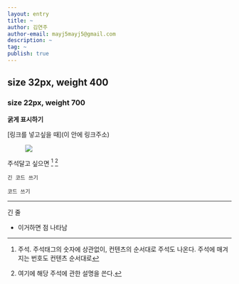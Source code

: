 ```yaml
---
layout: entry
title: ~
author: 김연주
author-email: mayj5mayj5@gmail.com
description: ~
tag: ~
publish: true
---
```



## size 32px, weight 400 

### size 22px, weight 700 


**굵게 표시하기**

[링크를 넣고싶을 때](이 안에 링크주소) 


<figure> 
  <img src="/images/2017-02-13/fig_1.png"/>
</figure>


주석달고 싶으면 [^1] [^2] 


```
긴 코드 쓰기
```

`코드 쓰기` 


--- 
긴 줄

- 이거하면 점 나타남


[^1]: 주석. 주석태그의 숫자에 상관없이, 컨텐츠의 순서대로 주석도 나온다. 주석에 매겨지는 번호도 컨텐츠 순서대로
[^2]: 여기에 해당 주석에 관한 설명을 쓴다. 